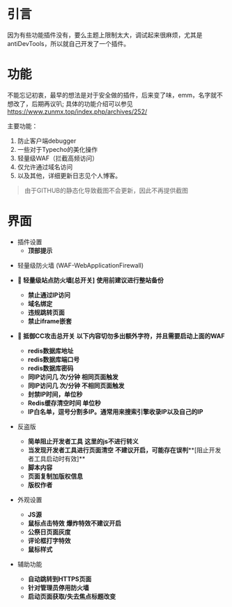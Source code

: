 # 引言

因为有些功能插件没有，要么主题上限制太大，调试起来很麻烦，尤其是antiDevTools，所以就自己开发了一个插件。

# 功能

不能忘记初衷，最早的想法是对于安全做的插件，后来变了味，emm，名字就不想改了，后期再议叭;
具体的功能介绍可以参见 https://www.zunmx.top/index.php/archives/252/

主要功能：
1. 防止客户端debugger
2. 一些对于Typecho的美化操作
3. 轻量级WAF（拦截高频访问）
4. 仅允许通过域名访问
5. 以及其他，详细更新日志见个人博客。

> 由于GITHUB的静态化导致截图不会更新，因此不再提供截图

# 界面

+ 插件设置
  + **顶部提示**

- 轻量级防火墙 (WAF-WebApplicationFirewall)
- **🔺 轻量级站点防火墙[总开关]** **使用前建议进行整站备份**
  - **禁止通过IP访问**
  - **域名绑定**
  - **违规跳转页面**
  - **禁止iframe嵌套**
- **🔺 抵御CC攻击总开关** **以下内容切勿多出额外字符，并且需要启动上面的WAF**
  - **redis数据库地址**
  - **redis数据库端口号**
  - **redis数据库密码**
  - **同IP访问几 次/分钟 相同页面触发**
  - **同IP访问几 次/分钟 不相同页面触发**
  - **封禁IP时间，单位秒**
  - **Redis缓存清空时间 单位秒**
  - **IP白名单，逗号分割多IP。通常用来搜索引擎收录IP以及自己的IP**

- 反盗版
  - **简单阻止开发者工具** **这里的js不进行转义**
  - **当发现开发者工具进行页面清空** **不建议开启，可能存在误判****[阻止开发者工具启动时有效]**
  - **脚本内容**
  - **页面复制加版权信息**
  - **版权作者**
- 外观设置
  - **JS源**
  - **鼠标点击特效** **爆炸特效不建议开启**
  - **公祭日页面灰度**
  - **评论框打字特效**
  - **鼠标样式**
- 辅助功能
  - **自动跳转到HTTPS页面**
  - **针对管理员停用防火墙**
  - **启动页面获取/失去焦点标题改变**